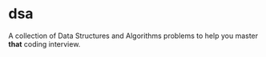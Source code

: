 # dsa
A collection of Data Structures and Algorithms problems to help you master **that** coding interview.
